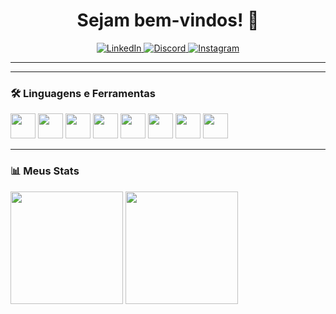 <h1 align="center">Sejam bem-vindos! 👋</h1>

<p align="center">
  <a href="https://www.linkedin.com/in/mclaradev/" target="_blank">
    <img alt="LinkedIn" src="https://img.shields.io/badge/-LinkedIn-0077B5?style=flat-square&logo=linkedin&logoColor=white" />
  </a>
  <a href="https://discord.com/users/seu-id" target="_blank">
    <img alt="Discord" src="https://img.shields.io/badge/-Discord-5865F2?style=flat-square&logo=discord&logoColor=white" />
  </a>
  <a href="https://instagram.com/seu-usuario" target="_blank">
    <img alt="Instagram" src="https://img.shields.io/badge/-Instagram-E4405F?style=flat-square&logo=instagram&logoColor=white" />
  </a>
</p>

---

---

### 🛠️ Linguagens e Ferramentas

<p>
  <img src="https://cdn.jsdelivr.net/gh/devicons/devicon/icons/html5/html5-original.svg" width="40" height="40"/>
  <img src="https://cdn.jsdelivr.net/gh/devicons/devicon/icons/css3/css3-original.svg" width="40" height="40"/>
  <img src="https://cdn.jsdelivr.net/gh/devicons/devicon/icons/javascript/javascript-original.svg" width="40" height="40"/>
  <img src="https://cdn.jsdelivr.net/gh/devicons/devicon/icons/php/php-original.svg" width="40" height="40"/>
  <img src="https://cdn.jsdelivr.net/gh/devicons/devicon/icons/java/java-original.svg" width="40" height="40"/>
  <img src="https://cdn.jsdelivr.net/gh/devicons/devicon/icons/mysql/mysql-original.svg" width="40" height="40"/>
  <img src="https://cdn.jsdelivr.net/gh/devicons/devicon/icons/spring/spring-original.svg" width="40" height="40"/>
  <img src="https://cdn.jsdelivr.net/gh/devicons/devicon/icons/laravel/laravel-plain.svg" width="40" height="40"/>
</p>

---

### 📊 Meus Stats

<p align="left">
  <img height="180em" src="https://github-readme-stats.vercel.app/api/top-langs/?username=mclairex&layout=compact&langs_count=8&theme=dark"/>
  <img height="180em" src="https://github-readme-stats.vercel.app/api?username=mclairex&show_icons=true&theme=dark&include_all_commits=true&count_private=true"/>
</p>
